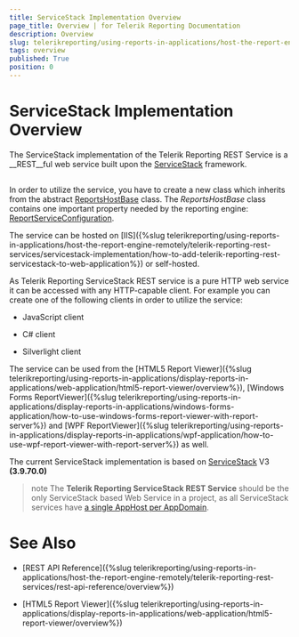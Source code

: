 ```yaml
---
title: ServiceStack Implementation Overview
page_title: Overview | for Telerik Reporting Documentation
description: Overview
slug: telerikreporting/using-reports-in-applications/host-the-report-engine-remotely/telerik-reporting-rest-services/servicestack-implementation/overview
tags: overview
published: True
position: 0
---
```


# ServiceStack Implementation Overview



The ServiceStack implementation of the Telerik Reporting REST Service is a __REST__ful web service         built upon the [ServiceStack](https://servicestack.net/) framework.       

## 

In order to utilize the service, you have to create a new class which inherits from the abstract           [ReportsHostBase](/reporting/api/Telerik.Reporting.Services.ServiceStack.ReportsHostBase)           class. The *ReportsHostBase* class contains one important property needed by the reporting           engine: [ReportServiceConfiguration](/reporting/api/Telerik.Reporting.Services.ServiceStack.ReportsHostBase#Telerik_Reporting_Services_ServiceStack_ReportsHostBase_ReportServiceConfiguration).         

The service can be hosted on [IIS]({%slug telerikreporting/using-reports-in-applications/host-the-report-engine-remotely/telerik-reporting-rest-services/servicestack-implementation/how-to-add-telerik-reporting-rest-servicestack-to-web-application%}) or self-hosted.         

As Telerik Reporting ServiceStack REST service is a pure HTTP web service it can be accessed           with any HTTP-capable client. For example you can create one of the following clients in order           to utilize the service:         

* JavaScript client

* C# client

* Silverlight client

The service can be used from the [HTML5 Report Viewer]({%slug telerikreporting/using-reports-in-applications/display-reports-in-applications/web-application/html5-report-viewer/overview%}),           [Windows Forms ReportViewer]({%slug telerikreporting/using-reports-in-applications/display-reports-in-applications/windows-forms-application/how-to-use-windows-forms-report-viewer-with-report-server%})           and [WPF ReportViewer]({%slug telerikreporting/using-reports-in-applications/display-reports-in-applications/wpf-application/how-to-use-wpf-report-viewer-with-report-server%}) as well.         

The current ServiceStack implementation is based on           [ServiceStack](https://servicestack.net/)           V3 __(3.9.70.0)__

>note The  __Telerik Reporting ServiceStack REST Service__  should be the only ServiceStack based Web Service in a project, as all ServiceStack services have [a single AppHost per AppDomain](                 http://mono.servicestack.net/ServiceStack.Hello/#AppHost               ).           


# See Also


 * [REST API Reference]({%slug telerikreporting/using-reports-in-applications/host-the-report-engine-remotely/telerik-reporting-rest-services/rest-api-reference/overview%})

 * [HTML5 Report Viewer]({%slug telerikreporting/using-reports-in-applications/display-reports-in-applications/web-application/html5-report-viewer/overview%})
